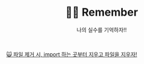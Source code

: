 <h1 align="center">👊🏻 Remember</h1>
<p align="center">나의 실수를 기억하자!!</p>

<br>

[🙀 파일 제거 시, import 하는 곳부터 지우고 파일을 지우자!](https://github.com/mireyhgnay/fe-working-record/blob/main/Remember/import%ED%95%98%EB%8A%94%20%EA%B3%B3%EB%B6%80%ED%84%B0%20%EC%A7%80%EC%9A%B0%EA%B3%A0%20%ED%8C%8C%EC%9D%BC%EC%9D%84%20%EC%A7%80%EC%9A%B0%EC%9E%90.md)
